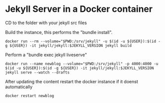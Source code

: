 # Jekyll Server in a Docker container


CD to the folder with your jekyll src files

Build the instance, this performs the "bundle install".
```shell
docker run --rm --volume="$PWD:/srv/jekyll" -u $(id -u ${USER}):$(id -g ${USER}) -it jekyll/jekyll:$JEKYLL_VERSION jekyll build
```

Perform a "bundle exec jekyll liveserve"
```shell
docker run --name newblog --volume="$PWD:/srv/jekyll" -p 4000:4000 -u $(id -u ${USER}):$(id -g ${USER}) -it jekyll/jekyll:$JEKYLL_VERSION jekyll serve --watch --drafts
```
After updating the content restart the docker instance if it doenst automatically

```shell
docker restart newblog
```


